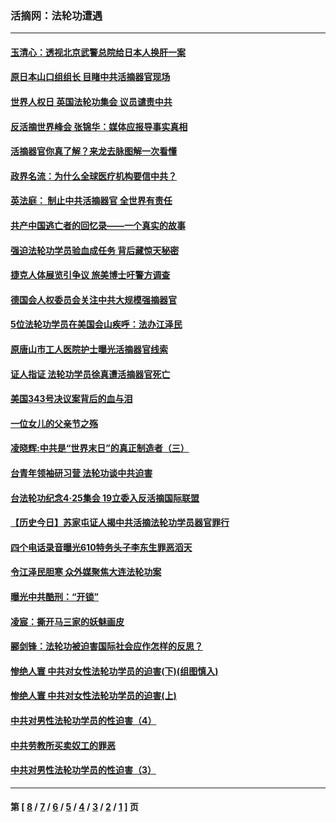 ### 活摘网：法轮功遭遇
---
#### [玉清心：透视北京武警总院给日本人换肝一案](../../pages/nf5881/n13771978.md?09180430) 
#### [原日本山口组组长 目睹中共活摘器官现场](../../pages/nf5881/n13767360.md?09180430) 
#### [世界人权日 英国法轮功集会 议员谴责中共](../../pages/nf5881/n13431763.md?09180430) 
#### [反活摘世界峰会 张锦华：媒体应报导事实真相](../../pages/nf5881/n13278502.md?09180430) 
#### [活摘器官你真了解？来龙去脉图解一次看懂](../../pages/nf5881/n13013820.md?09180430) 
#### [政界名流：为什么全球医疗机构要信中共？](../../pages/nf5881/n11945479.md?09180430) 
#### [英法庭： 制止中共活摘器官 全世界有责任](../../pages/nf5881/n11330691.md?09180430) 
#### [共产中国逃亡者的回忆录——一个真实的故事](../../pages/nf5881/n10918649.md?09180430) 
#### [强迫法轮功学员验血成任务 背后藏惊天秘密](../../pages/nf5881/n4252384.md?09180430) 
#### [捷克人体展览引争议 旅美博士吁警方调查](../../pages/nf5881/n9429187.md?09180430) 
#### [德国会人权委员会关注中共大规模强摘器官](../../pages/nf5881/n8418950.md?09180430) 
#### [5位法轮功学员在美国会山疾呼：法办江泽民](../../pages/nf5881/n8101519.md?09180430) 
#### [原唐山市工人医院护士曝光活摘器官线索](../../pages/nf5881/n8076384.md?09180430) 
#### [证人指证 法轮功学员徐真遭活摘器官死亡](../../pages/nf5881/n8042467.md?09180430) 
#### [美国343号决议案背后的血与泪](../../pages/nf5881/n8020684.md?09180430) 
#### [一位女儿的父亲节之殇](../../pages/nf5881/n8014122.md?09180430) 
#### [凌晓辉:中共是“世界末日”的真正制造者（三）](../../pages/nf5881/n4210333.md?09180430) 
#### [台青年领袖研习营 法轮功谈中共迫害](../../pages/nf5881/n4141857.md?09180430) 
#### [台法轮功纪念4‧25集会 19立委入反活摘国际联盟](../../pages/nf5881/n4141821.md?09180430) 
#### [【历史今日】苏家屯证人揭中共活摘法轮功学员器官罪行](../../pages/nf5881/n4135912.md?09180430) 
#### [四个电话录音曝光610特务头子李东生罪恶滔天](../../pages/nf5881/n4040060.md?09180430) 
#### [令江泽民胆寒 众外媒聚焦大连法轮功案](../../pages/nf5881/n3932671.md?09180430) 
#### [曝光中共酷刑：“开锁”](../../pages/nf5881/n3889373.md?09180430) 
#### [凌宸：撕开马三家的妖魅画皮](../../pages/nf5881/n3849369.md?09180430) 
#### [郦剑锋：法轮功被迫害国际社会应作怎样的反思？](../../pages/nf5881/n3824560.md?09180430) 
#### [惨绝人寰 中共对女性法轮功学员的迫害(下)(组图慎入)](../../pages/nf5881/n3816285.md?09180430) 
#### [惨绝人寰 中共对女性法轮功学员的迫害(上)](../../pages/nf5881/n3815374.md?09180430) 
#### [中共对男性法轮功学员的性迫害（4）](../../pages/nf5881/n3769144.md?09180430) 
#### [中共劳教所买卖奴工的罪恶](../../pages/nf5881/n3769378.md?09180430) 
#### [中共对男性法轮功学员的性迫害（3）](../../pages/nf5881/n3768231.md?09180430) 

---
#### 第 [ [8](./8.md?09180430) / [7](./7.md?09180430) / [6](./6.md?09180430) / [5](./5.md?09180430) / [4](./4.md?09180430) / [3](./3.md?09180430) / [2](./2.md?09180430) / [1](./1.md?09180430) ] 页
